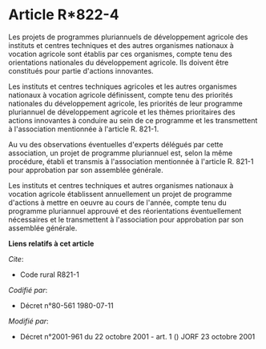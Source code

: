# Article R*822-4

Les projets de programmes pluriannuels de développement agricole des instituts et centres techniques et des autres organismes
nationaux à vocation agricole sont établis par ces organismes, compte tenu des orientations nationales du développement
agricole. Ils doivent être constitués pour partie d'actions innovantes.

Les instituts et centres techniques agricoles et les autres organismes nationaux à vocation agricole définissent, compte tenu
des priorités nationales du développement agricole, les priorités de leur programme pluriannuel de développement agricole et
les thèmes prioritaires des actions innovantes à conduire au sein de ce programme et les transmettent à l'association
mentionnée à l'article R. 821-1.

Au vu des observations éventuelles d'experts délégués par cette association, un projet de programme pluriannuel est, selon la
même procédure, établi et transmis à l'association mentionnée à l'article R. 821-1 pour approbation par son assemblée
générale.

Les instituts et centres techniques et autres organismes nationaux à vocation agricole établissent annuellement un projet de
programme d'actions à mettre en oeuvre au cours de l'année, compte tenu du programme pluriannuel approuvé et des
réorientations éventuellement nécessaires et le transmettent à l'association pour approbation par son assemblée générale.

**Liens relatifs à cet article**

_Cite_:

  - Code rural R821-1

_Codifié par_:

  - Décret n°80-561 1980-07-11

_Modifié par_:

  - Décret n°2001-961 du 22 octobre 2001 - art. 1 () JORF 23 octobre 2001
